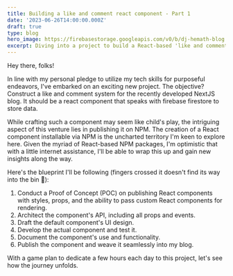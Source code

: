 ```yaml
---
title: Building a like and comment react component - Part 1
date: '2023-06-26T14:00:00.000Z'
draft: true
type: blog
hero_image: https://firebasestorage.googleapis.com/v0/b/dj-hemath-blog.appspot.com/o/blog-images%2Fnew-project-opt1.jpg?alt=media&token=a57d6357-d4f3-4724-a557-58243c6f1446
excerpt: Diving into a project to build a React-based 'like and comment' system for my NextJS blog. This journey explores creating an NPM-installable React component and integrating it into the blog.
---
```


Hey there, folks!

In line with my personal pledge to utilize my tech skills for purposeful endeavors, I've embarked on an exciting new project. The objective? Construct a like and comment system for the recently developed NextJS blog. It should be a react component that speaks with firebase firestore to store data.

While crafting such a component may seem like child's play, the intriguing aspect of this venture lies in publishing it on NPM. The creation of a React component installable via NPM is the uncharted territory I'm keen to explore here. Given the myriad of React-based NPM packages, I'm optimistic that with a little internet assistance, I'll be able to wrap this up and gain new insights along the way.

Here's the blueprint I'll be following (fingers crossed it doesn't find its way into the bin 😬):

1. Conduct a Proof of Concept (POC) on publishing React components with styles, props, and the ability to pass custom React components for rendering.
2. Architect the component's API, including all props and events.
3. Draft the default component's UI design.
4. Develop the actual component and test it.
5. Document the component's use and functionality.
6. Publish the component and weave it seamlessly into my blog.

With a game plan to dedicate a few hours each day to this project, let's see how the journey unfolds.

